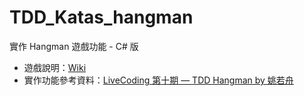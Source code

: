 # TDD_Katas_hangman  

實作 Hangman 遊戲功能 - C# 版
* 遊戲說明：[Wiki](https://zh.wikipedia.org/wiki/%E7%8C%9C%E5%96%AE%E8%A9%9E%E9%81%8A%E6%88%B2)
* 實作功能參考資料：[LiveCoding 第十期 — TDD Hangman by 姚若舟](https://codingstyle.cn/topics/154)
